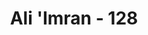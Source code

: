 ---
title: "Ali 'Imran - 128"
no: 128
arabic_no: ١٢٨
ayah: لَيْسَ لَكَ مِنَ الْاَمْرِ شَيْءٌ اَوْ يَتُوْبَ عَلَيْهِمْ اَوْ يُعَذِّبَهُمْ فَاِنَّهُمْ ظٰلِمُوْنَ 
translation: "Itu bukan menjadi urusanmu (Muhammad) apakah Allah menerima tobat mereka, atau mengazabnya, karena sesungguhnya mereka orang-orang zalim."
tafsir: "Dalam pertempuran kedua kaum Muslimin menderita kegagalan sehingga ada 70 orang di antara mereka gugur sebagai syuhada dan Nabi pun mendapat luka-luka. Hal ini amat menyedihkan hati kaum Muslimin dan hati Nabi sendiri."
---
